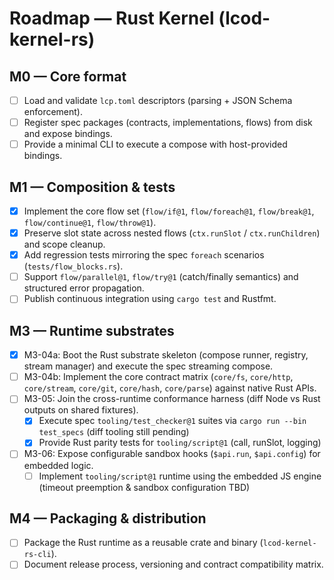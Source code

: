 # Roadmap — Rust Kernel (lcod-kernel-rs)

## M0 — Core format
- [ ] Load and validate `lcp.toml` descriptors (parsing + JSON Schema enforcement).
- [ ] Register spec packages (contracts, implementations, flows) from disk and expose bindings.
- [ ] Provide a minimal CLI to execute a compose with host-provided bindings.

## M1 — Composition & tests
- [x] Implement the core flow set (`flow/if@1`, `flow/foreach@1`, `flow/break@1`, `flow/continue@1`, `flow/throw@1`).
- [x] Preserve slot state across nested flows (`ctx.runSlot` / `ctx.runChildren`) and scope cleanup.
- [x] Add regression tests mirroring the spec `foreach` scenarios (`tests/flow_blocks.rs`).
- [ ] Support `flow/parallel@1`, `flow/try@1` (catch/finally semantics) and structured error propagation.
- [ ] Publish continuous integration using `cargo test` and Rustfmt.

## M3 — Runtime substrates
- [x] M3-04a: Boot the Rust substrate skeleton (compose runner, registry, stream manager) and execute the spec streaming compose.
- [ ] M3-04b: Implement the core contract matrix (`core/fs`, `core/http`, `core/stream`, `core/git`, `core/hash`, `core/parse`) against native Rust APIs.
- [ ] M3-05: Join the cross-runtime conformance harness (diff Node vs Rust outputs on shared fixtures).
  - [x] Execute spec `tooling/test_checker@1` suites via `cargo run --bin test_specs` (diff tooling still pending)
  - [x] Provide Rust parity tests for `tooling/script@1` (call, runSlot, logging)
- [ ] M3-06: Expose configurable sandbox hooks (`$api.run`, `$api.config`) for embedded logic.
  - [ ] Implement `tooling/script@1` runtime using the embedded JS engine (timeout preemption & sandbox configuration TBD)

## M4 — Packaging & distribution
- [ ] Package the Rust runtime as a reusable crate and binary (`lcod-kernel-rs-cli`).
- [ ] Document release process, versioning and contract compatibility matrix.
